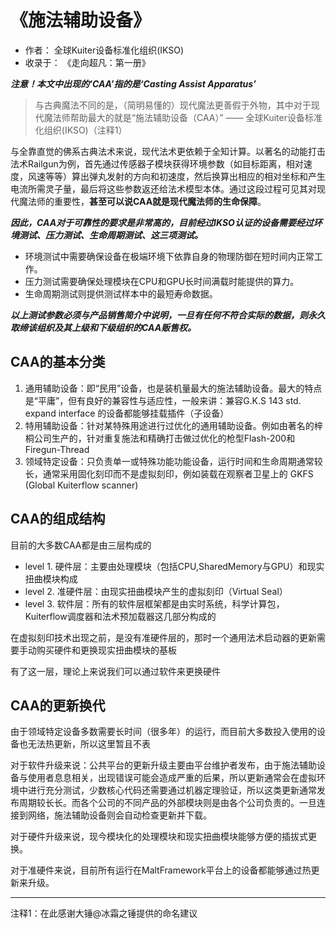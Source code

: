 # 《施法辅助设备》

- 作者： 全球Kuiter设备标准化组织(IKSO)
- 收录于： 《走向超凡：第一册》

***注意！本文中出现的‘CAA’指的是‘Casting Assist Apparatus’***

> 与古典魔法不同的是，（简明易懂的）现代魔法更善假于外物，其中对于现代魔法师帮助最大的就是“施法辅助设备（CAA）” —— 全球Kuiter设备标准化组织(IKSO)（注释1）

与全靠直觉的佛系古典法术来说，现代法术更依赖于全知计算。以著名的动能打击法术Railgun为例，首先通过传感器子模块获得环境参数（如目标距离，相对速度，风速等等）算出弹丸发射的方向和初速度，然后换算出相应的相对坐标和产生电流所需灵子量，最后将这些参数返还给法术模型本体。通过这段过程可见其对现代魔法师的重要性，**甚至可以说CAA就是现代魔法师的生命保障**。

***因此，CAA对于可靠性的要求是非常高的，目前经过IKSO认证的设备需要经过环境测试、压力测试、生命周期测试、这三项测试。***

- 环境测试中需要确保设备在极端环境下依靠自身的物理防御在短时间内正常工作。
- 压力测试需要确保处理模块在CPU和GPU长时间满载时能提供的算力。
- 生命周期测试则提供测试样本中的最短寿命数据。

***以上测试参数必须与产品销售简介中说明，一旦有任何不符合实际的数据，则永久取缔该组织及其上级和下级组织的CAA贩售权。***

## CAA的基本分类

1. 通用辅助设备：即“民用”设备，也是装机量最大的施法辅助设备。最大的特点是“平庸”，但有良好的兼容性与适应性，一般来讲：兼容G.K.S 143 std. expand interface 的设备都能够挂载插件（子设备）
2. 特用辅助设备：针对某特殊用途进行过优化的通用辅助设备。例如由著名的梓桐公司生产的，针对重复施法和精确打击做过优化的枪型Flash-200和Firegun-Thread
3. 领域特定设备：只负责单一或特殊功能功能设备，运行时间和生命周期通常较长，通常采用固化刻印而不是虚拟刻印，例如装载在观察者卫星上的 GKFS (Global Kuiterflow scanner)

## CAA的组成结构

目前的大多数CAA都是由三层构成的

- level 1. 硬件层：主要由处理模块（包括CPU,SharedMemory与GPU）和现实扭曲模块构成
- level 2. 准硬件层：由现实扭曲模块产生的虚拟刻印（Virtual Seal）
- level 3. 软件层：所有的软件层框架都是由实时系统，科学计算包，Kuiterflow调度器和法术预加载器这几部分构成的

在虚拟刻印技术出现之前，是没有准硬件层的，那时一个通用法术启动器的更新需要手动购买硬件和更换现实扭曲模块的基板

有了这一层，理论上来说我们可以通过软件来更换硬件

## CAA的更新换代

由于领域特定设备多数需要长时间（很多年）的运行，而目前大多数投入使用的设备也无法热更新，所以这里暂且不表

对于软件升级来说：公共平台的更新升级主要由平台维护者发布，由于施法辅助设备与使用者息息相关，出现错误可能会造成严重的后果，所以更新通常会在虚拟环境中进行充分测试，少数核心代码还需要通过机器定理验证，所以这类更新通常发布周期较长长。而各个公司的不同产品的外部模块则是由各个公司负责的。一旦连接到网络，施法辅助设备则会自动检查更新并下载。

对于硬件升级来说，现今模块化的处理模块和现实扭曲模块能够方便的插拔式更换。

对于准硬件来说，目前所有运行在MaltFramework平台上的设备都能够通过热更新来升级。

---
注释1：在此感谢大锤@冰霜之锤提供的命名建议